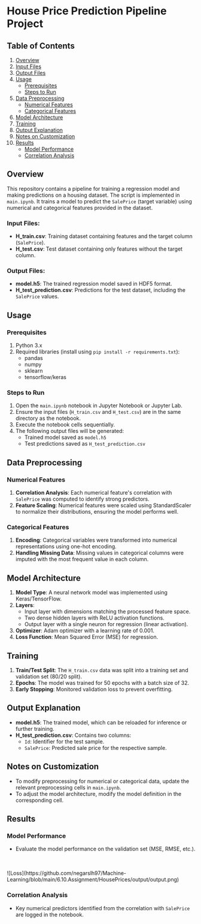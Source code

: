 # House Price Prediction Pipeline Project

## Table of Contents
1. [Overview](#overview)
2. [Input Files](#input-files)
3. [Output Files](#output-files)
4. [Usage](#usage)
   - [Prerequisites](#prerequisites)
   - [Steps to Run](#steps-to-run)
5. [Data Preprocessing](#data-preprocessing)
   - [Numerical Features](#numerical-features)
   - [Categorical Features](#categorical-features)
6. [Model Architecture](#model-architecture)
7. [Training](#training)
8. [Output Explanation](#output-explanation)
9. [Notes on Customization](#notes-on-customization)
10. [Results](#results)
    - [Model Performance](#model-performance)
    - [Correlation Analysis](#correlation-analysis)

## Overview
This repository contains a pipeline for training a regression model and making predictions on a housing dataset. The script is implemented in `main.ipynb`. It trains a model to predict the `SalePrice` (target variable) using numerical and categorical features provided in the dataset.

### Input Files:
- **H_train.csv**: Training dataset containing features and the target column (`SalePrice`).
- **H_test.csv**: Test dataset containing only features without the target column.

### Output Files:
- **model.h5**: The trained regression model saved in HDF5 format.
- **H_test_prediction.csv**: Predictions for the test dataset, including the `SalePrice` values.

## Usage
### Prerequisites
1. Python 3.x
2. Required libraries (install using `pip install -r requirements.txt`):
   - pandas
   - numpy
   - sklearn
   - tensorflow/keras

### Steps to Run
1. Open the `main.ipynb` notebook in Jupyter Notebook or Jupyter Lab.
2. Ensure the input files (`H_train.csv` and `H_test.csv`) are in the same directory as the notebook.
3. Execute the notebook cells sequentially.
4. The following output files will be generated:
   - Trained model saved as `model.h5`
   - Test predictions saved as `H_test_prediction.csv`

## Data Preprocessing
### Numerical Features
1. **Correlation Analysis**: Each numerical feature's correlation with `SalePrice` was computed to identify strong predictors.
2. **Feature Scaling**: Numerical features were scaled using StandardScaler to normalize their distributions, ensuring the model performs well.

### Categorical Features
1. **Encoding**: Categorical variables were transformed into numerical representations using one-hot encoding.
2. **Handling Missing Data**: Missing values in categorical columns were imputed with the most frequent value in each column.

## Model Architecture
1. **Model Type**: A neural network model was implemented using Keras/TensorFlow.
2. **Layers**:
   - Input layer with dimensions matching the processed feature space.
   - Two dense hidden layers with ReLU activation functions.
   - Output layer with a single neuron for regression (linear activation).
3. **Optimizer**: Adam optimizer with a learning rate of 0.001.
4. **Loss Function**: Mean Squared Error (MSE) for regression.

## Training
1. **Train/Test Split**: The `H_train.csv` data was split into a training set and validation set (80/20 split).
2. **Epochs**: The model was trained for 50 epochs with a batch size of 32.
3. **Early Stopping**: Monitored validation loss to prevent overfitting.

## Output Explanation
- **model.h5**: The trained model, which can be reloaded for inference or further training.
- **H_test_prediction.csv**: Contains two columns:
  - `Id`: Identifier for the test sample.
  - `SalePrice`: Predicted sale price for the respective sample.

## Notes on Customization
- To modify preprocessing for numerical or categorical data, update the relevant preprocessing cells in `main.ipynb`.
- To adjust the model architecture, modify the model definition in the corresponding cell.

## Results
### Model Performance
- Evaluate the model performance on the validation set (MSE, RMSE, etc.).
<br/>
<br/>
![Loss](https://github.com/negarslh97/Machine-Learning/blob/main/6.10.Assignment/HousePrices/output/output.png)

### Correlation Analysis
- Key numerical predictors identified from the correlation with `SalePrice` are logged in the notebook.
